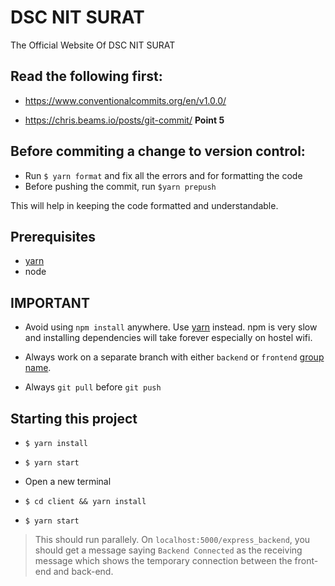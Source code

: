 # DSC NIT SURAT

The Official Website Of DSC NIT SURAT

## Read the following first:
- https://www.conventionalcommits.org/en/v1.0.0/

- https://chris.beams.io/posts/git-commit/ **Point 5**

## Before commiting a change to version control:

- Run `$ yarn format` and fix all the errors and for formatting the code
- Before pushing the commit, run `$yarn prepush`

This will help in keeping the code formatted and understandable.

## Prerequisites

- [yarn](https://yarnpkg.com/)
- node

## IMPORTANT

- Avoid using `npm install` anywhere. Use [yarn](https://yarnpkg.com/) instead. npm is very slow and installing dependencies will take forever especially on hostel wifi.

- Always work on a separate branch with either `backend` or `frontend` [group name](https://stackoverflow.com/questions/273695/what-are-some-examples-of-commonly-used-practices-for-naming-git-branches). 

- Always `git pull` before `git push`

## Starting this project

- `$ yarn install`

- `$ yarn start`

- Open a new terminal

- `$ cd client && yarn install`

- `$ yarn start`

> This should run parallely. On `localhost:5000/express_backend`, you should get a message saying `Backend Connected` as the receiving message which shows the temporary connection between the front-end and back-end.
